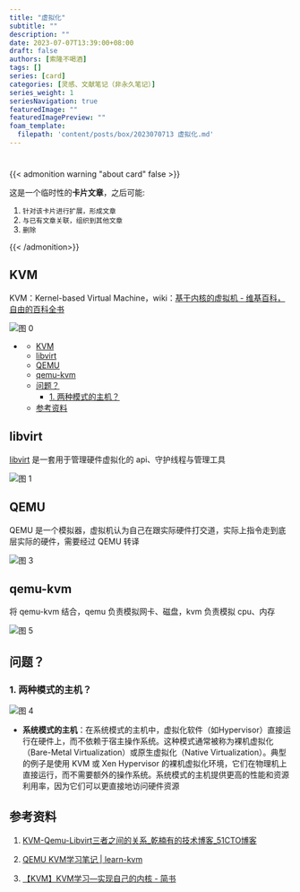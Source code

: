```yaml
---
title: "虚拟化"
subtitle: ""
description: ""
date: 2023-07-07T13:39:00+08:00
draft: false
authors: [索隆不喝酒]
tags: []
series: [card]
categories: [灵感、文献笔记（非永久笔记）]
series_weight: 1
seriesNavigation: true
featuredImage: ""
featuredImagePreview: ""
foam_template:
  filepath: 'content/posts/box/2023070713 虚拟化.md'
---
```

<!--more-->
#

{{< admonition warning "about card" false >}}

这是一个临时性的**卡片文章**，之后可能:
1. `针对该卡片进行扩展，形成文章`
2. `与已有文章关联，组织到其他文章`
3. `删除`

{{< /admonition>}}

## KVM

KVM：Kernel-based Virtual Machine，wiki：[基于内核的虚拟机 - 维基百科，自由的百科全书](https://zh.wikipedia.org/wiki/%E5%9F%BA%E4%BA%8E%E5%86%85%E6%A0%B8%E7%9A%84%E8%99%9A%E6%8B%9F%E6%9C%BA)

![图 0](images/posts/20230707-134157266.png)  
- [](#)
  - [KVM](#kvm)
  - [libvirt](#libvirt)
  - [QEMU](#qemu)
  - [qemu-kvm](#qemu-kvm)
  - [问题？](#问题)
    - [1. 两种模式的主机？](#1-两种模式的主机)
  - [参考资料](#参考资料)

## libvirt

[libvirt](https://zh.wikipedia.org/wiki/Libvirt) 是一套用于管理硬件虚拟化的 api、守护线程与管理工具

![图 1](images/posts/20230707-134316819.png)  

## QEMU

QEMU 是一个模拟器，虚拟机认为自己在跟实际硬件打交道，实际上指令走到底层实际的硬件，需要经过 QEMU 转译

![图 3](images/posts/20230707-140612605.png)  

## qemu-kvm

将 qemu-kvm 结合，qemu 负责模拟网卡、磁盘，kvm 负责模拟 cpu、内存

![图 5](images/posts/20230707-142453251.png)  


## 问题？
### 1. 两种模式的主机？

![图 4](images/posts/20230707-141822147.png)  

- **系统模式的主机**：在系统模式的主机中，虚拟化软件（如Hypervisor）直接运行在硬件上，而不依赖于宿主操作系统。这种模式通常被称为裸机虚拟化（Bare-Metal Virtualization）或原生虚拟化（Native Virtualization）。典型的例子是使用 KVM 或 Xen Hypervisor 的裸机虚拟化环境，它们在物理机上直接运行，而不需要额外的操作系统。系统模式的主机提供更高的性能和资源利用率，因为它们可以更直接地访问硬件资源


## 参考资料

1. [KVM-Qemu-Libvirt三者之间的关系_乾楠有的技术博客_51CTO博客](https://blog.51cto.com/changfei/1672147)

2. [QEMU KVM学习笔记 | learn-kvm](https://yifengyou.github.io/learn-kvm/)

3. [【KVM】KVM学习—实现自己的内核 - 简书](https://www.jianshu.com/p/5ec4507e9be0)